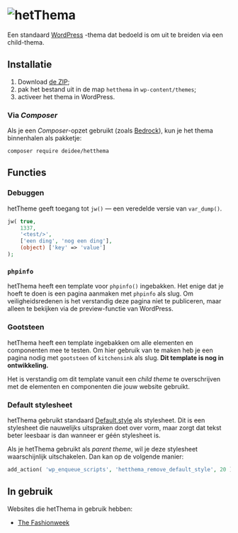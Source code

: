 # ![hetThema](https://deidee.com/logo.png?str=hetThema)

Een standaard [WordPress](https://wordpress.org/) -thema dat bedoeld is om uit te breiden via een child-thema.

## Installatie

1. Download [de ZIP](https://github.com/deidee/hetthema/archive/master.zip);
2. pak het bestand uit in de map `hetthema` in `wp-content/themes`;
3. activeer het thema in WordPress.

### Via _Composer_

Als je een _Composer_-opzet gebruikt (zoals [Bedrock](https://roots.io/bedrock/)), kun je het thema binnenhalen als pakketje:

```shell
composer require deidee/hetthema
```

## Functies

### Debuggen

hetTheme geeft toegang tot ``jw()`` — een veredelde versie van `var_dump()`.

```php
jw( true, 
    1337,
    '<test/>',
    ['een ding', 'nog een ding'],
    (object) ['key' => 'value']
);
```

### ``phpinfo``

hetThema heeft een template voor ``phpinfo()`` ingebakken. Het enige dat je hoeft te doen is een pagina aanmaken met `phpinfo` als slug. Om veiligheidsredenen is het verstandig deze pagina niet te publiceren, maar alleen te bekijken via de preview-functie van WordPress.

### Gootsteen

hetThema heeft een template ingebakken om alle elementen en componenten mee te testen. Om hier gebruik van te maken heb je een pagina nodig met ``gootsteen`` of `kitchensink` als slug. **Dit template is nog in ontwikkeling.**

Het is verstandig om dit template vanuit een _child theme_ te overschrijven met de elementen en componenten die jouw website gebruikt.

### Default stylesheet

hetThema gebruikt standaard [Default.style](https://default.style/) als stylesheet. Dit is een stylesheet die nauwelijks uitspraken doet over vorm, maar zorgt dat tekst beter leesbaar is dan wanneer er géén stylesheet is.

Als je hetThema gebruikt als _parent theme_, wil je deze stylesheet waarschijnlijk uitschakelen. Dan kan op de volgende manier:

```php
add_action( 'wp_enqueue_scripts', 'hetthema_remove_default_style', 20 );
```

## In gebruik

Websites die hetThema in gebruik hebben:

* [The Fashionweek](https://thefashionweek.nl/)
